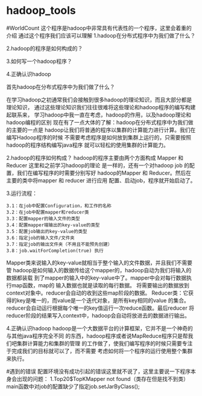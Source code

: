 # hadoop_tools
#WorldCount
这个程序是hadoop中非常具有代表性的一个程序，这里会着重的介绍
通过这个程序我们应该可以理解
1.hadoop在分布式程序中为我们做了什么？

2.hadoop的程序是如何构成的？

3.如何写一个hadoop程序？

4.正确认识hadoop

首先hadoop在分布式程序中为我们做了什么？

在学习hadoop之初通常我们会接触到很多hadoop的理论知识，而且大部分都是理论知识，
通过这些理论知识我们往往很难将这些理论和hadoop程序的编写构建起联系来，
学习hadoop中我一直在考虑，hadoop的作用，以及hadoop理论和hadoop编程的区别
现在有了一点大体的了解：hadoop在分布式程序中为我们做的主要的一点是
hadoop让我们将普通的程序以集群的计算能力进行计算。我们在编写Hadoop程序的时候
不需要考虑程序是如何放到集群上运行的，只需要按照hadoop的程序结构编写java程序
就可以轻松的使用集群的计算能力。

2.hadoop的程序如何构成？
hadoop的程序主要由两个方面构成 Mapper 和 Reducer 这里和之前学习hadoop的理论
是一样的，还有一个对hadoop job 的配置，我们在编写程序的时需要分别写好
hadoop的Mapper 和 Reducer。然后在主要的类中将mapper 和 reducer 进行应用
配置、启动job，程序就开始启动了。

3.运行流程：
    
    3.1：在job中配置Configuration，和工作的名称
    3.2：在job中配置mapper和reducer类
    3.3：配置mapper的输入文件的类型
    3.4：配置mapper端输出的key-value的类型
    3.5：配置job输出的key-value的类型
    3.6：指定job的输入文件/文件夹
    3.7：指定job的输出文件夹（不用且不能预先创建）
    3.8：job.waitForCompletion(true) 执行
Mapper类来说输入的key-value就相当于整个输入的文件数据，并且我们不需要管
hadoop是如何输入的数据传给这个mapper的，hadoop自动为我们将输入的数据都装载
到了mapper的输入中的key-value中了。mapper中会对每行数据执行map函数，map的
输入数据也就是读取的每行数据。
将需要输出的数据放到context对象中。reducer会自动的收到这些map阶段的数据。
Reducer类：它获得的key是唯一的，而value是一个迭代对象，是所有key相同的value
的集合。reducer会自动运行根据每个唯一的key值运行一次reduce函数。最后reducer
将reducer阶段的结果写入context中，hadoop会自动将放进去的数据进行输出。
    
4.正确认识hadoop
hadoop是一个大数据平台的计算框架，它并不是一个神奇的与其他java程序完全不同
的东西，hadoop程序或者说MapReduce程序只是帮我们吧集群计算能力和集群的管理
的工作做了，使我们编写程序的时候只需要专注于完成我们的目标就可以了，而不需要
考虑如何将一个程序的运行使用整个集群来执行。    

#遇到的错误
配置环境没有成功引起的错误这里就不说了，这里主要说一下程序本身会出现的问题：
1.Top20$TopKMapper not found（类存在但是找不到类）
    main函数中对job的配置缺少了指定job.setJarByClass();